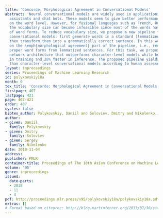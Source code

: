 ```yaml
---
title: 'Concorde: Morphological Agreement in Conversational Models'
abstract: 'Neural conversational models are widely used in applications such as personal
  assistants and chat bots. These models seem to give better performance when operating
  on the word level. However, for fusional languages such as French, Russian, or Polish,
  the vocabulary size can become infeasible since most of the words have multiple
  of word forms. To reduce vocabulary size, we propose a new pipeline for building
  conversational models: first generate words in a standard (lemmatized) form and
  then transform them into a grammatically correct sentence. In this work, we focus
  on the \emph{morphological agreement} part of the pipeline, i.e., reconstructing
  proper word forms from lemmatized sentences. For this task, we propose a neural
  network architecture that outperforms character-level models while being twice faster
  in training and 20% faster in inference. The proposed pipeline yields better performance
  than character-level conversational models according to human assessor testing.'
layout: inproceedings
series: Proceedings of Machine Learning Research
id: polykovskiy18a
month: 0
tex_title: 'Concorde: Morphological Agreement in Conversational Models'
firstpage: 407
lastpage: 421
page: 407-421
order: 407
cycles: false
bibtex_author: Polykovskiy, Daniil and Soloviev, Dmitry and Nikolenko, Sergey
author:
- given: Daniil
  family: Polykovskiy
- given: Dmitry
  family: Soloviev
- given: Sergey
  family: Nikolenko
date: 2018-11-04
address: 
publisher: PMLR
container-title: Proceedings of The 10th Asian Conference on Machine Learning
volume: '95'
genre: inproceedings
issued:
  date-parts:
  - 2018
  - 11
  - 4
pdf: http://proceedings.mlr.press/v95/polykovskiy18a/polykovskiy18a.pdf
extras: []
# Format based on citeproc: http://blog.martinfenner.org/2013/07/30/citeproc-yaml-for-bibliographies/
---
```

